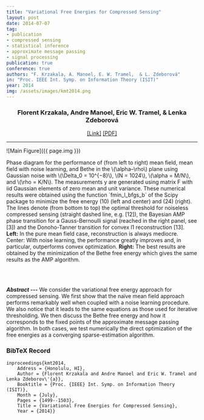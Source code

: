 ```yaml
---
title: "Variational Free Energies for Compressed Sensing"
layout: post
date: 2014-07-07
tag: 
- publication
- compressed sensing
- statistical inference
- approximate message passing
- signal processing
publication: true
conference: true
authors: "F. Krzakala, A. Manoel, E. W. Tramel,  & L. Zdeborová"
in: "Proc. IEEE Int. Symp. on Information Theory (ISIT)"
year: 2014
img: /assets/images/kmt2014.png
---
```


<div align="center">
<h3>Florent Krzakala, Andre Manoel, Eric W. Tramel, & Lenka Zdeborová</h3>
<a href="http://ieeexplore.ieee.org/xpl/login.jsp?tp=&arnumber=6875083&url=http%3A%2F%2Fieeexplore.ieee.org%2Fxpls%2Fabs_all.jsp%3Farnumber%3D6875083">[Link]</a>
<a href="http://arxiv.org/pdf/1402.1384.pdf">[PDF]</a>
</div>

- - -

![Main Figure]({{ page.img }})
<figcaption class="caption">
Phase diagram for the performance of (from left to right) mean field, mean field with noise learning, and Bethe in the \(\alpha–\rho\) plane using Gaussian noise with \(\Delta_0 = 10^{−8}\), \(N = 1024\), \(\alpha = M/N\), and \(\rho = K/N\). The measurements y are generated using matrix F with iid Gaussian elements of zero mean and unit variance. These numerical results were obtained using the function `fmin_l_bfgs_b` of the Scipy package to minimize the free energy (10) (left and center) and (24) (right). The lines denote (from bottom to top) the optimal threshold for noiseless compressed sensing (straight dashed line, e.g. [12]), the Bayesian AMP phase transition for a Gauss-Bernoulli signal (reached in the right panel, see [3]) and the Donoho-Tanner transition for convex l1 reconstruction [13]. <b>Left:</b> In the pure mean field case, reconstruction is always mediocre. Center: With noise learning, the performance greatly improves and, in particular, outperforms convex optimization. <b>Right:</b> The best results are obtained by the minimization of the Bethe free energy which gives the same results as the AMP algorithm.
</figcaption>

<br><br>

***Abstract ---*** We consider the variational free energy approach for compressed sensing. We first show that the naïve mean field approach performs remarkably well when coupled with a noise learning procedure. We also notice that it leads to the same equations as those used for iterative thresholding. We then discuss the Bethe free energy and how it corresponds to the fixed points of the approximate message passing algorithm. In both cases, we test numerically the direct optimization of the free energies as a converging sparse-estimation algorithm.

### BibTeX Record
```
inproceedings{kmt2014,
    Address = {Honolulu, HI},
    Author = {Florent Krzakala and Andre Manoel and Eric W. Tramel and Lenka Zdeborov\'{a}},
    Booktitle = {Proc. {IEEE} Int. Symp. on Information Theory (ISIT)},
    Month = {July},
    Pages = {1499--1503},
    Title = {Variational Free Energies for Compressed Sensing},
    Year = {2014}}
```